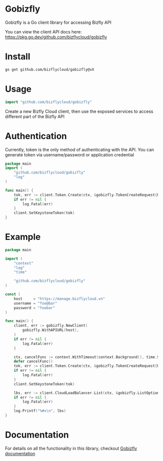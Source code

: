 # Gobizfly

Gobizfly is a Go client library for accessing Bizfly API

You can view the client API docs here: https://pkg.go.dev/github.com/bizflycloud/gobizfly

# Install
```bash
go get github.com/bizflycloud/gobizfly@vX
```

# Usage
```go
import "github.com/bizflycloud/gobizfly"
```
Create a new Bizfly Cloud client, then use the exposed services to access different part of the Bizfly API 

# Authentication
Currently, token is the only method of authenticating with the API. You can generate token via username/password or application credential

```go
package main
import (
	"github.com/bizflycloud/gobizfly"
	"log"
)

func main() {
	tok, err := client.Token.Create(ctx, &gobizfly.TokenCreateRequest{Username: username, Password: password, AuthMethod: "password"})
	if err != nil {
		log.Fatal(err)
	}
	client.SetKeystoneToken(tok)
}
```

# Example

```go
package main

import (
	"context"
	"log"
	"time"

	"github.com/bizflycloud/gobizfly"
)

const (
	host     = "https://manage.bizflycloud.vn"
	username = "foo@bar"
	password = "foobar"
)

func main() {
	client, err := gobizfly.NewClient(
		gobizfly.WithAPIURL(host),
	)
	if err != nil {
		log.Fatal(err)
	}

	ctx, cancelFunc := context.WithTimeout(context.Background(), time.Second*10)
	defer cancelFunc()
	tok, err := client.Token.Create(ctx, &gobizfly.TokenCreateRequest{Username: username, Password: password})
	if err != nil {
		log.Fatal(err)
	}
	client.SetKeystoneToken(tok)

	lbs, err := client.CloudLoadBalancer.List(ctx, &gobizfly.ListOptions{})
	if err != nil {
		log.Fatal(err)
	}
	log.Printf("%#v\n", lbs)
}
```

# Documentation
For details on all the functionality in this library, checkout [Gobizfly documentation](https://pkg.go.dev/github.com/bizflycloud/gobizfly)